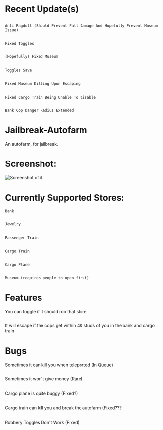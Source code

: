 # Recent Update(s)
##
	Anti Ragdoll (Should Prevent Fall Damage And Hopefully Prevent Museum Issue)
##
	Fixed Toggles
##
	(Hopefully) Fixed Museum
##
	Toggles Save
##
	Fixed Museum Killing Upon Escaping
##
	Fixed Cargo Train Being Unable To Disable
##
	Bank Cop Danger Radius Extended

# Jailbreak-Autofarm
An autofarm, for jailbreak.
# Screenshot:
![Screenshot of it](https://i.imgur.com/CQob9rT.png)
# Currently Supported Stores:
	Bank
##
	Jewelry
##
	Passenger Train
##
	Cargo Train
##
	Cargo Plane
##
	Museum (requires people to open first)
# Features
You can toggle if it should rob that store
##
It will escape if the cops get within 40 studs of you in the bank and cargo train
# Bugs
Sometimes it can kill you when teleported (In Queue)
##
Sometimes it won't give money (Rare)
##
Cargo plane is quite buggy (Fixed?)
##
Cargo train can kill you and break the autofarm (Fixed???)
##
Robbery Toggles Don't Work (Fixed)
